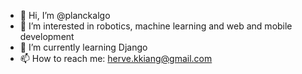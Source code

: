 - 👋 Hi, I’m @planckalgo
- 👀 I’m interested in robotics, machine learning and web and mobile development
- 🌱 I’m currently learning Django
- 📫 How to reach me: herve.kkiang@gmail.com

<!---
planckalgo/planckalgo is a ✨ special ✨ repository because its `README.md` (this file) appears on your GitHub profile.
You can click the Preview link to take a look at your changes.
--->
